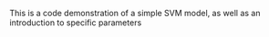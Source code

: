 This is a code demonstration of a simple SVM model, as well as an introduction to specific parameters
